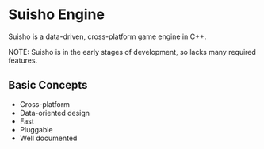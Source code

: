 # Suisho Engine

Suisho is a data-driven, cross-platform game engine in C++.

NOTE:
Suisho is in the early stages of development, so lacks many required features.

## Basic Concepts

- Cross-platform
- Data-oriented design
- Fast
- Pluggable
- Well documented
